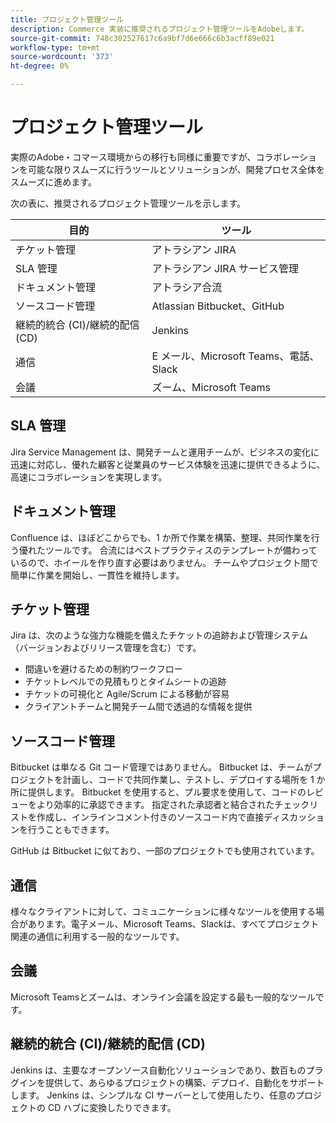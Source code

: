 ```yaml
---
title: プロジェクト管理ツール
description: Commerce 実装に推奨されるプロジェクト管理ツールをAdobeします。
source-git-commit: 748c302527617c6a9bf7d6e666c6b3acff89e021
workflow-type: tm+mt
source-wordcount: '373'
ht-degree: 0%

---
```



# プロジェクト管理ツール

実際のAdobe・コマース環境からの移行も同様に重要ですが、コラボレーションを可能な限りスムーズに行うツールとソリューションが、開発プロセス全体をスムーズに進めます。

次の表に、推奨されるプロジェクト管理ツールを示します。

| 目的 | ツール |
|------------------------------------------------------|--------------------------------------|
| チケット管理 | アトラシアン JIRA |
| SLA 管理 | アトラシアン JIRA サービス管理 |
| ドキュメント管理 | アトラシア合流 |
| ソースコード管理 | Atlassian Bitbucket、GitHub |
| 継続的統合 (CI)/継続的配信 (CD) | Jenkins |
| 通信 | E メール、Microsoft Teams、電話、Slack |
| 会議 | ズーム、Microsoft Teams |

## SLA 管理

Jira Service Management は、開発チームと運用チームが、ビジネスの変化に迅速に対応し、優れた顧客と従業員のサービス体験を迅速に提供できるように、高速にコラボレーションを実現します。

## ドキュメント管理

Confluence は、ほぼどこからでも、1 か所で作業を構築、整理、共同作業を行う優れたツールです。 合流にはベストプラクティスのテンプレートが備わっているので、ホイールを作り直す必要はありません。 チームやプロジェクト間で簡単に作業を開始し、一貫性を維持します。

## チケット管理

Jira は、次のような強力な機能を備えたチケットの追跡および管理システム（バージョンおよびリリース管理を含む）です。

- 間違いを避けるための制約ワークフロー
- チケットレベルでの見積もりとタイムシートの追跡
- チケットの可視化と Agile/Scrum による移動が容易
- クライアントチームと開発チーム間で透過的な情報を提供

## ソースコード管理

Bitbucket は単なる Git コード管理ではありません。 Bitbucket は、チームがプロジェクトを計画し、コードで共同作業し、テストし、デプロイする場所を 1 か所に提供します。 Bitbucket を使用すると、プル要求を使用して、コードのレビューをより効率的に承認できます。 指定された承認者と結合されたチェックリストを作成し、インラインコメント付きのソースコード内で直接ディスカッションを行うこともできます。

GitHub は Bitbucket に似ており、一部のプロジェクトでも使用されています。

## 通信

様々なクライアントに対して、コミュニケーションに様々なツールを使用する場合があります。電子メール、Microsoft Teams、Slackは、すべてプロジェクト関連の通信に利用する一般的なツールです。

## 会議

Microsoft Teamsとズームは、オンライン会議を設定する最も一般的なツールです。

## 継続的統合 (CI)/継続的配信 (CD)

Jenkins は、主要なオープンソース自動化ソリューションであり、数百ものプラグインを提供して、あらゆるプロジェクトの構築、デプロイ、自動化をサポートします。 Jenkins は、シンプルな CI サーバーとして使用したり、任意のプロジェクトの CD ハブに変換したりできます。
